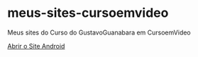 # meus-sites-cursoemvideo
 Meus sites do Curso do GustavoGuanabara em CursoemVideo

<a href="https://lasimurs.github.io/Meus-Sites-Para-o-Curso/Mini-Projeto/android.html">Abrir o Site Android</a>
